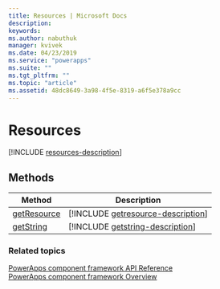 ```yaml
---
title: Resources | Microsoft Docs
description: 
keywords:
ms.author: nabuthuk
manager: kvivek
ms.date: 04/23/2019
ms.service: "powerapps"
ms.suite: ""
ms.tgt_pltfrm: ""
ms.topic: "article"
ms.assetid: 48dc8649-3a98-4f5e-8319-a6f5e378a9cc
---
```


# Resources

[!INCLUDE [resources-description](includes/resources-description.md)]

## Methods

|Method | Description |
| ------|-------------|
|[getResource](resources/getresource.md)|[!INCLUDE [getresource-description](resources/includes/getresource-description.md)]|
|[getString](resources/getstring.md)|[!INCLUDE [getstring-description](resources/includes/getstring-description.md)]|


### Related topics

[PowerApps component framework API Reference](../reference/index.md)<br/>
[PowerApps component framework Overview](../overview.md)